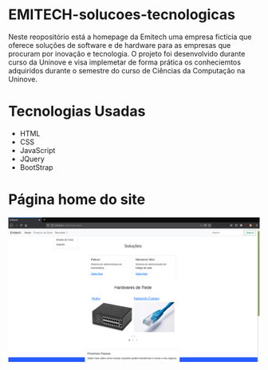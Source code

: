 # EMITECH-solucoes-tecnologicas

Neste reopositório está a homepage da Emitech uma empresa fictícia que oferece soluções de software e de hardware para as empresas que procuram por inovação e tecnologia. O projeto foi desenvolvido durante curso da Uninove e visa implemetar de forma prática os conheciemtos adquiridos durante o semestre do curso de Ciências da Computação na Uninove.

# Tecnologias Usadas

* HTML
* CSS
* JavaScript
* JQuery
* BootStrap

# Página home do site

![Tela de login](https://github.com/Leandrors91/EMITECH-solucoes-tecnologicas/blob/master/pagina/imgs/tela.png 'Tela do site')

